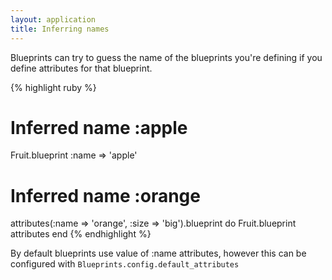 ```yaml
---
layout: application
title: Inferring names
---
```


Blueprints can try to guess the name of the blueprints you're defining if you define attributes for that blueprint.

{% highlight ruby %}
# Inferred name :apple
Fruit.blueprint :name => 'apple'

# Inferred name :orange
attributes(:name => 'orange', :size => 'big').blueprint do
  Fruit.blueprint attributes
end
{% endhighlight %}

By default blueprints use value of :name attributes, however this can be configured with `Blueprints.config.default_attributes`
